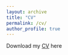 ```yaml
---
layout: archive
title: "CV"
permalink: /cv/
author_profile: true
---
```

Download my [CV](https://github.com/user-attachments/files/17283068/cv_orrenius_oct_2024.pdf) here
